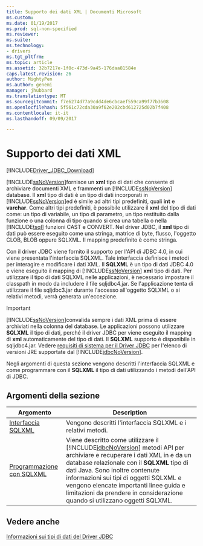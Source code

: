 ```yaml
---
title: Supporto dei dati XML | Documenti Microsoft
ms.custom: 
ms.date: 01/19/2017
ms.prod: sql-non-specified
ms.reviewer: 
ms.suite: 
ms.technology:
- drivers
ms.tgt_pltfrm: 
ms.topic: article
ms.assetid: 32b7217e-1f0c-473d-9a45-176daa81584e
caps.latest.revision: 26
author: MightyPen
ms.author: genemi
manager: jhubbard
ms.translationtype: MT
ms.sourcegitcommit: f7e6274d77a9cdd4de6cbcaef559ca99f77b3608
ms.openlocfilehash: 5f561c72cda30a9f62e202cbd612725d02b7f408
ms.contentlocale: it-it
ms.lasthandoff: 09/09/2017

---
```

# <a name="supporting-xml-data"></a>Supporto dei dati XML
[!INCLUDE[Driver_JDBC_Download](../../includes/driver_jdbc_download.md)]

  [!INCLUDE[ssNoVersion](../../includes/ssnoversion_md.md)]fornisce un **xml** tipo di dati che consente di archiviare documenti XML e frammenti un [!INCLUDE[ssNoVersion](../../includes/ssnoversion_md.md)] database. Il **xml** tipo di dati è un tipo di dati incorporati in [!INCLUDE[ssNoVersion](../../includes/ssnoversion_md.md)]ed è simile ad altri tipi predefiniti, quali **int** e **varchar**. Come altri tipi predefiniti, è possibile utilizzare il **xml** del tipo di dati come: un tipo di variabile, un tipo di parametro, un tipo restituito dalla funzione o una colonna di tipo quando si crea una tabella o nella [!INCLUDE[tsql](../../includes/tsql_md.md)] funzioni CAST e CONVERT. Nel driver JDBC, il **xml** tipo di dati può essere eseguito come una stringa, matrice di byte, flusso, l'oggetto CLOB, BLOB oppure SQLXML. Il mapping predefinito è come stringa.  
  
 Con il driver JDBC viene fornito il supporto per l'API di JDBC 4.0, in cui viene presentata l'interfaccia SQLXML. Tale interfaccia definisce i metodi per interagire e modificare i dati XML. Il **SQLXML** è un tipo di dati JDBC 4.0 e viene eseguito il mapping di [!INCLUDE[ssNoVersion](../../includes/ssnoversion_md.md)] **xml** tipo di dati. Per utilizzare il tipo di dati SQLXML nelle applicazioni, è necessario impostare il classpath in modo da includere il file sqljdbc4.jar. Se l'applicazione tenta di utilizzare il file sqljdbc3.jar durante l'accesso all'oggetto SQLXML o ai relativi metodi, verrà generata un'eccezione.  
  
> [!IMPORTANT]  
>  [!INCLUDE[ssNoVersion](../../includes/ssnoversion_md.md)]convalida sempre i dati XML prima di essere archiviati nella colonna del database. Le applicazioni possono utilizzare **SQLXML** il tipo di dati, perché il driver JDBC per viene eseguito il mapping di **xml** automaticamente del tipo di dati. Il **SQLXML** supporto è disponibile in sqljdbc4.jar. Vedere [requisiti di sistema per il Driver JDBC](../../connect/jdbc/system-requirements-for-the-jdbc-driver.md) per l'elenco di versioni JRE supportate dal [!INCLUDE[jdbcNoVersion](../../includes/jdbcnoversion_md.md)].  
  
 Negli argomenti di questa sezione vengono descritti l'interfaccia SQLXML e come programmare con il **SQLXML** il tipo di dati utilizzando i metodi dell'API di JDBC.  
  
## <a name="in-this-section"></a>Argomenti della sezione  
  
|Argomento|Description|  
|-----------|-----------------|  
|[Interfaccia SQLXML](../../connect/jdbc/sqlxml-interface.md)|Vengono descritti l'interfaccia SQLXML e i relativi metodi.|  
|[Programmazione con SQLXML](../../connect/jdbc/programming-with-sqlxml.md)|Viene descritto come utilizzare il [!INCLUDE[jdbcNoVersion](../../includes/jdbcnoversion_md.md)] metodi API per archiviare e recuperare i dati XML in e da un database relazionale con il **SQLXML** tipo di dati Java. Sono inoltre contenute informazioni sui tipi di oggetti SQLXML e vengono elencate importanti linee guida e limitazioni da prendere in considerazione quando si utilizzano oggetti SQLXML.|  
  
## <a name="see-also"></a>Vedere anche  
 [Informazioni sui tipi di dati del Driver JDBC](../../connect/jdbc/understanding-the-jdbc-driver-data-types.md)  
  
  
